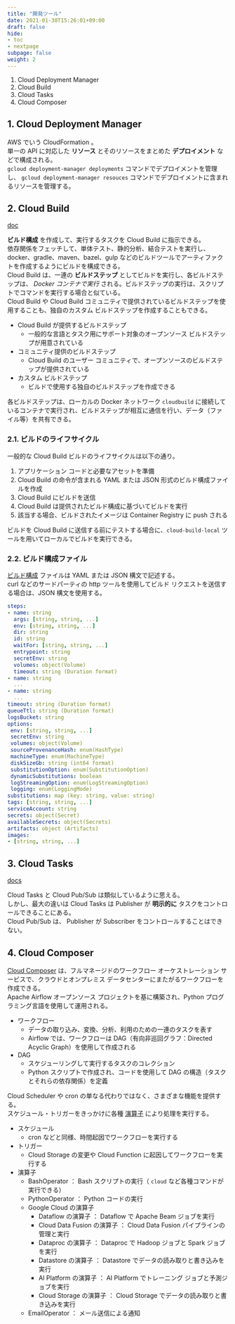 ```yaml
---
title: "開発ツール"
date: 2021-01-30T15:26:01+09:00
draft: false
hide:
- toc
- nextpage
subpage: false
weight: 2
---
```


<!--more-->

1. Cloud Deployment Manager
2. Cloud Build
3. Cloud Tasks
4. Cloud Composer

## 1. Cloud Deployment Manager

AWS でいう CloudFormation 。  
単一の API に対応した **リソース** とそのリソースをまとめた **デプロイメント** などで構成される。  
`gcloud deployment-manager deployments` コマンドでデプロイメントを管理し、 `gcloud deployment-manager resouces` コマンドでデプロイメントに含まれるリソースを管理する。

## 2. Cloud Build

[doc](https://cloud.google.com/build/docs/concepts?hl=ja)

**ビルド構成** を作成して、実行するタスクを Cloud Build に指示できる。  
依存関係をフェッチして、単体テスト、静的分析、結合テストを実行し、docker、gradle、maven、bazel、gulp などのビルドツールでアーティファクトを作成するようにビルドを構成できる。  
Cloud Build は、一連の **ビルドステップ** としてビルドを実行し、各ビルドステップは、 *Docker コンテナで実行* される。ビルドステップの実行は、スクリプトでコマンドを実行する場合と似ている。  
Cloud Build や Cloud Build コミュニティで提供されているビルドステップを使用することも、独自のカスタム ビルドステップを作成することもできる。

- Cloud Build が提供するビルドステップ
    - 一般的な言語とタスク用にサポート対象のオープンソース ビルドステップが用意されている
- コミュニティ提供のビルドステップ
    - Cloud Build のユーザー コミュニティで、オープンソースのビルドステップが提供されている
- カスタム ビルドステップ
    - ビルドで使用する独自のビルドステップを作成できる

各ビルドステップは、ローカルの Docker ネットワーク `cloudbuild` に接続しているコンテナで実行され、ビルドステップが相互に通信を行い、データ（ファイル等）を共有できる。

### 2.1. ビルドのライフサイクル

一般的な Cloud Build ビルドのライフサイクルは以下の通り。

1. アプリケーション コードと必要なアセットを準備
2. Cloud Build の命令が含まれる YAML または JSON 形式のビルド構成ファイルを作成
3. Cloud Build にビルドを送信
4. Cloud Build は提供されたビルド構成に基づいてビルドを実行
5. 該当する場合、ビルドされたイメージは Container Registry に push される

ビルドを Cloud Build に送信する前にテストする場合に、`cloud-build-local` ツールを用いてローカルでビルドを実行できる。

### 2.2. ビルド構成ファイル

[ビルド構成](https://cloud.google.com/build/docs/build-config?hl=ja) ファイルは YAML または JSON 構文で記述する。  
curl などのサードパーティの http ツールを使用してビルド リクエストを送信する場合は、JSON 構文を使用する。

```yaml
steps:
- name: string
  args: [string, string, ...]
  env: [string, string, ...]
  dir: string
  id: string
  waitFor: [string, string, ...]
  entrypoint: string
  secretEnv: string
  volumes: object(Volume)
  timeout: string (Duration format)
- name: string
  ...
- name: string
  ...
timeout: string (Duration format)
queueTtl: string (Duration format)
logsBucket: string
options:
 env: [string, string, ...]
 secretEnv: string
 volumes: object(Volume)
 sourceProvenanceHash: enum(HashType)
 machineType: enum(MachineType)
 diskSizeGb: string (int64 format)
 substitutionOption: enum(SubstitutionOption)
 dynamicSubstitutions: boolean
 logStreamingOption: enum(LogStreamingOption)
 logging: enum(LoggingMode)
substitutions: map (key: string, value: string)
tags: [string, string, ...]
serviceAccount: string
secrets: object(Secret)
availableSecrets: object(Secrets)
artifacts: object (Artifacts)
images:
- [string, string, ...]
```

## 3. Cloud Tasks

[docs](https://cloud.google.com/tasks/docs/concepts?hl=ja)

Cloud Tasks と Cloud Pub/Sub は類似しているように思える。  
しかし、最大の違いは Cloud Tasks は Publisher が **明示的に** タスクをコントロールできることにある。  
Cloud Pub/Sub は、 Publisher が Subscriber をコントロールすることはできない。

## 4. Cloud Composer

[Cloud Composer](https://cloud.google.com/composer/docs/concepts/overview) は、フルマネージドのワークフロー オーケストレーション サービスで、クラウドとオンプレミス データセンターにまたがるワークフローを作成できる。  
Apache Airflow オープンソース プロジェクトを基に構築され、Python プログラミング言語を使用して運用される。

- ワークフロー
    - データの取り込み、変換、分析、利用のための一連のタスクを表す
    - Airflow では、ワークフローは DAG（有向非巡回グラフ：Directed Acyclic Graph）を使用して作成される
- DAG
    - スケジューリングして実行するタスクのコレクション
    - Python スクリプトで作成され、コードを使用して DAG の構造（タスクとそれらの依存関係）を定義

Cloud Scheduler や cron の単なる代わりではなく、さまざまな機能を提供する。  
スケジュール・トリガーをきっかけに各種 [演算子](https://cloud.google.com/composer/docs/how-to/using/writing-dags#operators) により処理を実行する。

- スケジュール
    - cron などと同様、時間起因でワークフローを実行する
- トリガー
    - Cloud Storage の変更や Cloud Function に起因してワークフローを実行する
- 演算子
    - BashOperator ： Bash スクリプトの実行（ `cloud` など各種コマンドが実行できる）
    - PythonOperator ： Python コードの実行
    - Google Cloud の演算子
        - Dataflow の演算子 ： Dataflow で Apache Beam ジョブを実行
        - Cloud Data Fusion の演算子 ： Cloud Data Fusion パイプラインの管理と実行
        - Dataproc の演算子 ： Dataproc で Hadoop ジョブと Spark ジョブを実行
        - Datastore の演算子 ： Datastore でデータの読み取りと書き込みを実行
        - AI Platform の演算子 ： AI Platform でトレーニング ジョブと予測ジョブを実行
        - Cloud Storage の演算子 ： Cloud Storage でデータの読み取りと書き込みを実行
    - EmailOperator ： メール送信による通知